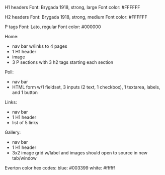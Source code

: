 H1 headers
Font: Brygada 1918, strong, large
Font color: #FFFFFF

H2 headers
Font: Brygada 1918, strong, medium
Font color: #FFFFFF

P tags
Font: Lato, regular
Font color: #000000

Home:

- nav bar w/links to 4 pages
- 1 H1 header
- image
- 3 P sections with 3 h2 tags starting each section

Poll: 

- nav bar
- HTML form w/1 fieldset, 3 inputs (2 text, 1 checkbox), 1 textarea, labels, and 1 button

Links:
- nav bar
- 1 H1 header
- list of 5 links

Gallery:
- nav bar
- 1 H1 header
- 3x2 image grid w/label and images should open to source in new tab/window

Everton color hex codes:
blue: #003399
white: #ffffff